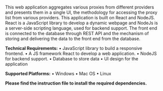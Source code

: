 This web application aggregates various proxies from different providers and presents them in a single UI, the methodology for accessing the proxy list from various providers. 
This application is built on React and NodeJS. React is a JavaScript library to develop a dynamic webpage and NodeJs is a server-side scripting language, used for backend support. 
The front end is connected to the database through REST API and the mechanism of storing and delivering the data to the front end from the database.

**Technical Requirements:**
• JavaScript library to build a responsive frontend.
• A JS framework React to develop a web application.
• NodeJS for backend support.
• Database to store data
• UI design for the application

**Supported Platforms:**
• Windows
• Mac OS
• Linux

**Please find the instruction file to install the required dependencies.**

